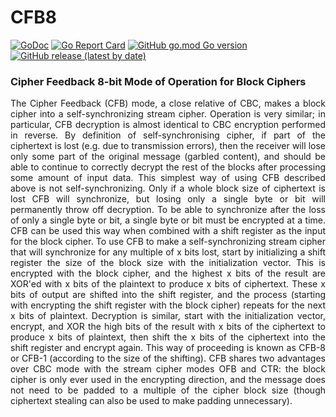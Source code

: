 # CFB8
[![GoDoc](https://godoc.org/github.com/pedroalbanese/cfb8?status.png)](http://godoc.org/github.com/pedroalbanese/cfb8)
[![Go Report Card](https://goreportcard.com/badge/github.com/pedroalbanese/cfb8)](https://goreportcard.com/report/github.com/pedroalbanese/cfb8)
[![GitHub go.mod Go version](https://img.shields.io/github/go-mod/go-version/pedroalbanese/cfb8)](https://golang.org)
[![GitHub release (latest by date)](https://img.shields.io/github/v/release/pedroalbanese/cfb8)](https://github.com/pedroalbanese/cfb8/releases)
### Cipher Feedback 8-bit Mode of Operation for Block Ciphers
<div style="text-align: justify"> The Cipher Feedback (CFB) mode, a close relative of CBC, makes a block cipher into a self-synchronizing stream cipher. Operation is very similar; in particular, CFB decryption is almost identical to CBC encryption performed in reverse. By definition of self-synchronising cipher, if part of the ciphertext is lost (e.g. due to transmission errors), then the receiver will lose only some part of the original message (garbled content), and should be able to continue to correctly decrypt the rest of the blocks after processing some amount of input data. This simplest way of using CFB described above is not self-synchronizing. Only if a whole block size of ciphertext is lost CFB will synchronize, but losing only a single byte or bit will permanently throw off decryption. To be able to synchronize after the loss of only a single byte or bit, a single byte or bit must be encrypted at a time. CFB can be used this way when combined with a shift register as the input for the block cipher. To use CFB to make a self-synchronizing stream cipher that will synchronize for any multiple of x bits lost, start by initializing a shift register the size of the block size with the initialization vector. This is encrypted with the block cipher, and the highest x bits of the result are XOR'ed with x bits of the plaintext to produce x bits of ciphertext. These x bits of output are shifted into the shift register, and the process (starting with encrypting the shift register with the block cipher) repeats for the next x bits of plaintext. Decryption is similar, start with the initialization vector, encrypt, and XOR the high bits of the result with x bits of the ciphertext to produce x bits of plaintext, then shift the x bits of the ciphertext into the shift register and encrypt again. This way of proceeding is known as CFB-8 or CFB-1 (according to the size of the shifting). CFB shares two advantages over CBC mode with the stream cipher modes OFB and CTR: the block cipher is only ever used in the encrypting direction, and the message does not need to be padded to a multiple of the cipher block size (though ciphertext stealing can also be used to make padding unnecessary).</div>
